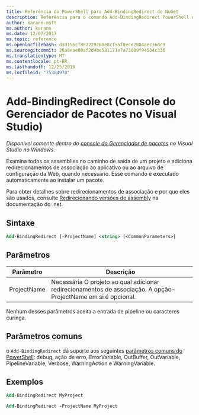 ```yaml
---
title: Referência do PowerShell para Add-BindingRedirect do NuGet
description: Referência para o comando Add-BindingRedirect PowerShell no console do Gerenciador de pacotes NuGet no Visual Studio.
author: karann-msft
ms.author: karann
ms.date: 12/07/2017
ms.topic: reference
ms.openlocfilehash: d3d156cf882229260e8cf55f8ece2804aec36dc9
ms.sourcegitcommit: 26a8eae00af2d4be581171e7a73009f94534c336
ms.translationtype: MT
ms.contentlocale: pt-BR
ms.lasthandoff: 12/25/2019
ms.locfileid: "75384978"
---
```

# <a name="add-bindingredirect-package-manager-console-in-visual-studio"></a>Add-BindingRedirect (Console do Gerenciador de Pacotes no Visual Studio)

*Disponível somente dentro do [console do Gerenciador de pacotes](../../consume-packages/install-use-packages-powershell.md) no Visual Studio no Windows.*

Examina todos os assemblies no caminho de saída de um projeto e adiciona redirecionamentos de associação ao aplicativo ou ao arquivo de configuração da Web, quando necessário. Esse comando é executado automaticamente ao instalar um pacote.

Para obter detalhes sobre redirecionamentos de associação e por que eles são usados, consulte [Redirecionando versões de assembly](/dotnet/framework/configure-apps/redirect-assembly-versions) na documentação do .net.

## <a name="syntax"></a>Sintaxe

```ps
Add-BindingRedirect [-ProjectName] <string> [<CommonParameters>]
```

## <a name="parameters"></a>Parâmetros

| Parâmetro | Descrição |
| --- | --- |
| ProjectName | Necessária O projeto ao qual adicionar redirecionamentos de associação. A opção-ProjectName em si é opcional. |

Nenhum desses parâmetros aceita a entrada de pipeline ou caracteres curinga.

## <a name="common-parameters"></a>Parâmetros comuns

o `Add-BindingRedirect` dá suporte aos seguintes [parâmetros comuns do PowerShell](https://go.microsoft.com/fwlink/?LinkID=113216): debug, ação de erro, ErrorVariable, OutBuffer, OutVariable, PipelineVariable, Verbose, WarningAction e WarningVariable.

## <a name="examples"></a>Exemplos

```ps
Add-BindingRedirect MyProject

Add-BindingRedirect -ProjectName MyProject
```